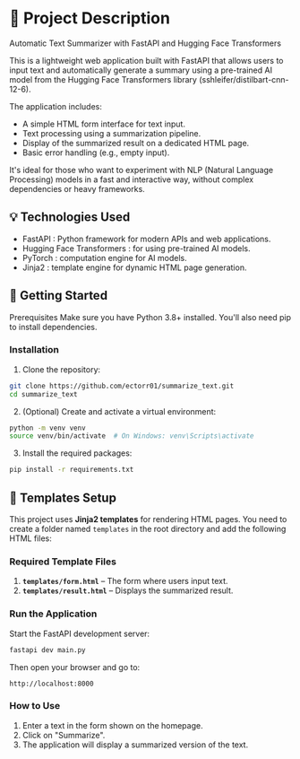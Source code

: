 # 📝 Project Description
Automatic Text Summarizer with FastAPI and Hugging Face Transformers

This is a lightweight web application built with FastAPI that allows users to input text and automatically generate a summary using a pre-trained AI model from the Hugging Face Transformers library (sshleifer/distilbart-cnn-12-6).

The application includes:

 - A simple HTML form interface for text input.
 - Text processing using a summarization pipeline.
 - Display of the summarized result on a dedicated HTML page.
 - Basic error handling (e.g., empty input).
   
It's ideal for those who want to experiment with NLP (Natural Language Processing) models in a fast and interactive way, without complex dependencies or heavy frameworks.

## 💡 Technologies Used
  - FastAPI : Python framework for modern APIs and web applications.
  - Hugging Face Transformers : for using pre-trained AI models.
  - PyTorch : computation engine for AI models.
  - Jinja2 : template engine for dynamic HTML page generation.

## 🚀 Getting Started
Prerequisites
Make sure you have Python 3.8+ installed. You'll also need pip to install dependencies.

### Installation

  1. Clone the repository:
   ```bash
   git clone https://github.com/ectorr01/summarize_text.git
   cd summarize_text
   ```

  2. (Optional) Create and activate a virtual environment:
   ```bash
   python -m venv venv
   source venv/bin/activate  # On Windows: venv\Scripts\activate
   ```

  3. Install the required packages:
   ```bash
   pip install -r requirements.txt
   ```

## 📁 Templates Setup

This project uses **Jinja2 templates** for rendering HTML pages. You need to create a folder named `templates` in the root directory and add the following HTML files:

### Required Template Files

1. **`templates/form.html`** – The form where users input text.
2. **`templates/result.html`** – Displays the summarized result.

### Run the Application

Start the FastAPI development server:
```bash
fastapi dev main.py
```

Then open your browser and go to:
```
http://localhost:8000
```

### How to Use

1. Enter a text in the form shown on the homepage.
2. Click on "Summarize".
3. The application will display a summarized version of the text.
